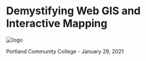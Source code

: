 # Demystifying Web GIS and Interactive Mapping

![logo](https://web-gis-workshop.s3-us-west-2.amazonaws.com/hitchins-transparent-logo.png.png)

Portland Community College - January 29, 2021
